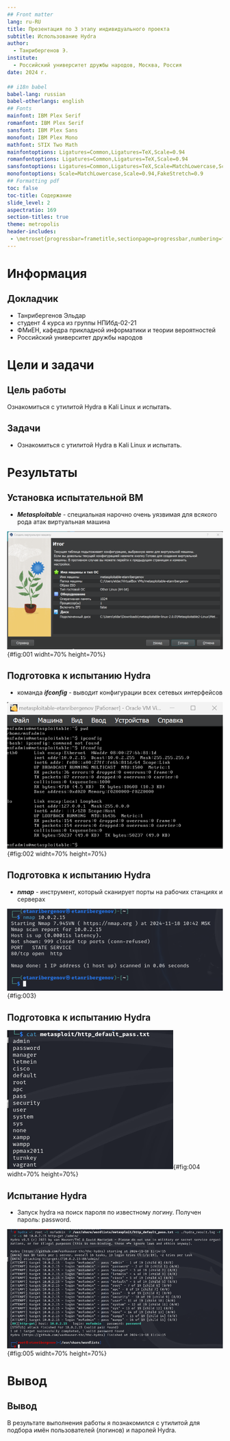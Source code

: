 ```yaml
---
## Front matter
lang: ru-RU
title: Презентация по 3 этапу индивидуального проекта
subtitle: Использование Hydra
author:
  - Танрибергенов Э.
institute:
  - Российский университет дружбы народов, Москва, Россия
date: 2024 г.

## i18n babel
babel-lang: russian
babel-otherlangs: english
## Fonts
mainfont: IBM Plex Serif
romanfont: IBM Plex Serif
sansfont: IBM Plex Sans
monofont: IBM Plex Mono
mathfont: STIX Two Math
mainfontoptions: Ligatures=Common,Ligatures=TeX,Scale=0.94
romanfontoptions: Ligatures=Common,Ligatures=TeX,Scale=0.94
sansfontoptions: Ligatures=Common,Ligatures=TeX,Scale=MatchLowercase,Scale=0.94
monofontoptions: Scale=MatchLowercase,Scale=0.94,FakeStretch=0.9
## Formatting pdf
toc: false
toc-title: Содержание
slide_level: 2
aspectratio: 169
section-titles: true
theme: metropolis
header-includes:
 - \metroset{progressbar=frametitle,sectionpage=progressbar,numbering=fraction}
---
```


# Информация

## Докладчик

  - Танрибергенов Эльдар
  - студент 4 курса из группы НПИбд-02-21
  - ФМиЕН, кафедра прикладной информатики и теории вероятностей
  - Российский университет дружбы народов


# Цели и задачи

## Цель работы

 Ознакомиться с утилитой Hydra в Kali Linux и испытать. 


## Задачи

- Ознакомиться с утилитой Hydra в Kali Linux и испытать.

# Результаты

## Установка испытательной ВМ

 - ***Metasploitable*** - специальная нарочно очень уязвимая для всякого рода атак виртуальная машина

![Создание ВМ metasploitable](../images/1.png){#fig:001 widht=70% height=70%}


## Подготовка к испытанию Hydra

- команда ***ifconfig*** - выводит конфигурации всех сетевых интерфейсов

![Выяснение IP-адреса ВМ metasploitable](../images/2.png){#fig:002 widht=70% height=70%}

## Подготовка к испытанию Hydra

- ***nmap***  -  инструмент, который сканирует порты на рабочих станциях и серверах

![Поиск открытых портов у хоста с введённым ip-адресом в Kali Linux](../images/3.png){#fig:003}

## Подготовка к испытанию Hydra

![Содержимое встроенного списка http_default_pass.txt](../images/4.png){#fig:004 widht=70% height=70%}



## Испытание Hydra

 - Запуск hydra на поиск пароля по известному логину. Получен пароль: password.

![Результат](../images/5.png){#fig:005 widht=70% height=70%}




# Вывод
  
## Вывод

 В результате выполнения работы я познакомился с утилитой для подбора имён пользователей (логинов) и паролей Hydra.